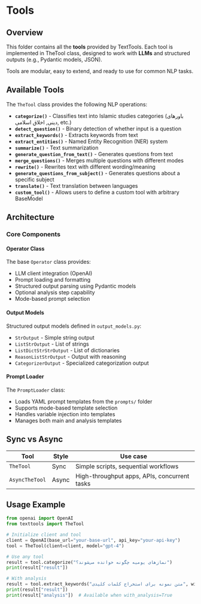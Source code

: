 # Tools

## Overview
This folder contains all the **tools** provided by TextTools. Each tool is implemented in TheTool class, designed to work with **LLMs** and structured outputs (e.g., Pydantic models, JSON).

Tools are modular, easy to extend, and ready to use for common NLP tasks.

## Available Tools

The `TheTool` class provides the following NLP operations:

- **`categorize()`** - Classifies text into Islamic studies categories (باورهای دینی, اخلاق اسلامی, etc.)
- **`detect_question()`** - Binary detection of whether input is a question
- **`extract_keywords()`** - Extracts keywords from text
- **`extract_entities()`** - Named Entity Recognition (NER) system
- **`summarize()`** - Text summarization
- **`generate_question_from_text()`** - Generates questions from text
- **`merge_questions()`** - Merges multiple questions with different modes
- **`rewrite()`** - Rewrites text with different wording/meaning
- **`generate_questions_from_subject()`** - Generates questions about a specific subject
- **`translate()`** - Text translation between languages
- **`custom_tool()`** - Allows users to define a custom tool with arbitrary BaseModel

## Architecture

### Core Components

#### Operator Class
The base `Operator` class provides:
- LLM client integration (OpenAI)
- Prompt loading and formatting
- Structured output parsing using Pydantic models
- Optional analysis step capability
- Mode-based prompt selection

#### Output Models
Structured output models defined in `output_models.py`:
- `StrOutput` - Simple string output
- `ListStrOutput` - List of strings
- `ListDictStrStrOutput` - List of dictionaries
- `ReasonListStrOutput` - Output with reasoning
- `CategorizerOutput` - Specialized categorization output

#### Prompt Loader
The `PromptLoader` class:
- Loads YAML prompt templates from the `prompts/` folder
- Supports mode-based template selection
- Handles variable injection into templates
- Manages both main and analysis templates

## Sync vs Async
| Tool         | Style   | Use case                                    |
|--------------|---------|---------------------------------------------|
| `TheTool`    | Sync    | Simple scripts, sequential workflows        |
| `AsyncTheTool` | Async | High-throughput apps, APIs, concurrent tasks |

## Usage Example

```python
from openai import OpenAI
from texttools import TheTool

# Initialize client and tool
client = OpenAI(base_url="your-base-url", api_key="your-api-key")
tool = TheTool(client=client, model="gpt-4")

# Use any tool
result = tool.categorize("نمازهای یومیه چگونه خوانده می‌شوند؟")
print(result["result"])

# With analysis
result = tool.extract_keywords("متن نمونه برای استخراج کلمات کلیدی", with_analysis=True)
print(result["result"])
print(result["analysis"])  # Available when with_analysis=True
```
